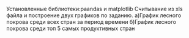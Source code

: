 Установленные библиотеки:paandas и matplotlib
Считывание из xls файла и построение двух графиков по заданию.
а)График лесного покрова среди всех стран за период времени
б)График лесного покрова среди топ 5 самых продуктивных стран

